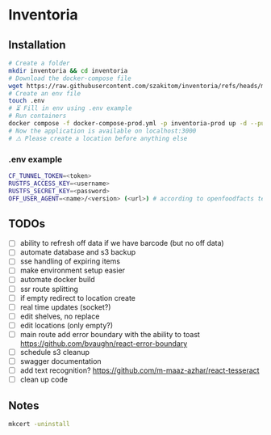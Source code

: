 # Inventoria

## Installation

```bash
# Create a folder
mkdir inventoria && cd inventoria
# Download the docker-compose file
wget https://raw.githubusercontent.com/szakitom/inventoria/refs/heads/main/docker-compose-prod.yml
# Create an env file
touch .env
# ⏳ Fill in env using .env example
# Run containers
docker compose -f docker-compose-prod.yml -p inventoria-prod up -d --pull always
# Now the application is available on localhost:3000
# ⚠️ Please create a location before anything else
```

### .env example

```bash
CF_TUNNEL_TOKEN=<token>
RUSTFS_ACCESS_KEY=<username>
RUSTFS_SECRET_KEY=<password>
OFF_USER_AGENT=<name>/<version> (<url>) # according to openfoodfacts terms
```

## TODOs

- [ ] ability to refresh off data if we have barcode (but no off data)
- [ ] automate database and s3 backup
- [ ] sse handling of expiring items
- [ ] make environment setup easier
- [ ] automate docker build
- [ ] ssr route splitting
- [ ] if empty redirect to location create
- [ ] real time updates (socket?)
- [ ] edit shelves, no replace
- [ ] edit locations (only empty?)
- [ ] main route add error boundary with the ability to toast <https://github.com/bvaughn/react-error-boundary>
- [ ] schedule s3 cleanup
- [ ] swagger documentation
- [ ] add text recognition? <https://github.com/m-maaz-azhar/react-tesseract>
- [ ] clean up code

## Notes

```bash
mkcert -uninstall
```
